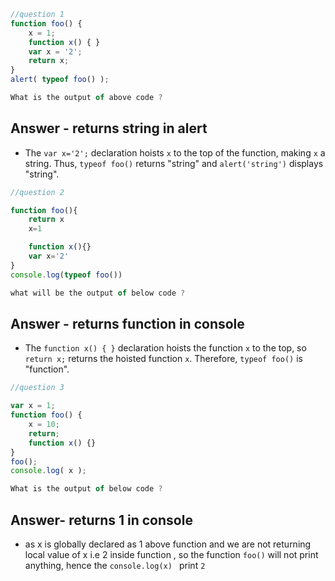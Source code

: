 ```javascript
//question 1
function foo() {
    x = 1;
    function x() { }
    var x = '2';
    return x;
}
alert( typeof foo() );

What is the output of above code ?
```
## Answer - returns string in alert
-  The `var x='2';` declaration hoists `x` to the top of the function, making `x` a string. Thus, `typeof foo()` returns "string" and `alert('string')` displays "string".

```javascript
//question 2

function foo(){
    return x
    x=1

    function x(){}
    var x='2'
}
console.log(typeof foo())

what will be the output of below code ?
```
## Answer - returns function in console
- The `function x() { }` declaration hoists the function `x` to the top, so `return x;` returns the hoisted function `x`. Therefore, `typeof foo()` is "function".

```javascript
//question 3

var x = 1;
function foo() {
    x = 10;
    return;
    function x() {}
}
foo();
console.log( x );

What is the output of below code ?
```
## Answer- returns 1 in console
- as x is globally declared as 1 above function and we are not returning local value of x i.e 2 inside function , so the function `foo()` will not print anything, hence the `console.log(x) ` print `2`